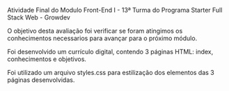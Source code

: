 Atividade Final do Modulo Front-End I - 13ª Turma do Programa Starter Full Stack Web - Growdev

O objetivo desta avaliação foi verificar se foram atingimos os conhecimentos necessarios para avançar para o próximo módulo.

Foi desenvolvido um currículo digital, contendo 3 páginas HTML: index, conhecimentos e objetivos.

Foi utilizado um arquivo styles.css para estilização dos elementos das 3 páginas desenvolvidas.
